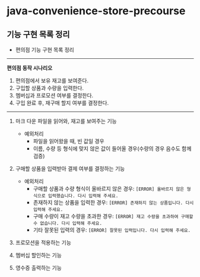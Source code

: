 # java-convenience-store-precourse

## 기능 구현 목록 정리

* 편의점 기능 구현 목록 정리

---
**편의점 동작 시나리오**

1. 편의점에서 보유 재고를 보여준다.
2. 구입할 상품과 수량을 입력한다.
3. 멤버십과 프로모션 여부를 결정한다.
4. 구입 완료 후, 재구매 할지 여부를 결정한다.
---


1. 마크 다운 파일을 읽어와, 재고를 보여주는 기능
   * 예외처리
      * 파일을 읽어왔을 때, 빈 값일 경우
      * 이름, 수량 등 형식에 맞지 않은 값이 들어올 경우(수량의 경우 음수도 함께 검증)

    

2. 구매할 상품을 입력받아 결제 여부를 결정하는 기능
   * 예외처리
      * 구매할 상품과 수량 형식이 올바르지 않은 경우: ```[ERROR] 올바르지 않은 형식으로 입력했습니다. 다시 입력해 주세요.```
      * 존재하지 않는 상품을 입력한 경우: ```[ERROR] 존재하지 않는 상품입니다. 다시 입력해 주세요.```
      * 구매 수량이 재고 수량을 초과한 경우: ```[ERROR] 재고 수량을 초과하여 구매할 수 없습니다. 다시 입력해 주세요.```
      * 기타 잘못된 입력의 경우: ```[ERROR] 잘못된 입력입니다. 다시 입력해 주세요.```




3. 프로모션을 적용하는 기능
   




4. 멤버십 할인하는 기능





5. 영수증 출력하는 기능






